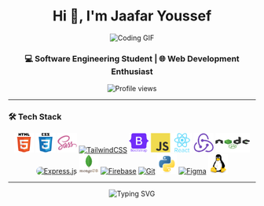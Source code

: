 <h1 align="center">Hi 👋, I'm Jaafar Youssef</h1>

<p align="center">
  <img src="https://1.bp.blogspot.com/-AjmeC6tetH4/XRzBBU1NVVI/AAAAAABGy-Q/dIT8K7r_FdEyQyWs4CdtozXnGw03-q2MQCLcBGAs/s1600/AW3925002_05.gif" height="240" width="370" alt="Coding GIF">
</p>

<h3 align="center">💻 Software Engineering Student | 🌐 Web Development Enthusiast</h3>

<p align="center">
  <img src="https://komarev.com/ghpvc/?username=jaafar2000&label=Profile%20views&color=0e75b6&style=flat" alt="Profile views" />
</p>

---

### 🛠️ Tech Stack
<p align="center">
  <a href="https://www.w3.org/html/" target="_blank"><img src="https://raw.githubusercontent.com/devicons/devicon/master/icons/html5/html5-original-wordmark.svg" alt="HTML5" width="40" height="40"/></a>
  <a href="https://www.w3schools.com/css/" target="_blank"><img src="https://raw.githubusercontent.com/devicons/devicon/master/icons/css3/css3-original-wordmark.svg" alt="CSS3" width="40" height="40"/></a>
  <a href="https://sass-lang.com" target="_blank"><img src="https://raw.githubusercontent.com/devicons/devicon/master/icons/sass/sass-original.svg" alt="Sass" width="40" height="40"/></a>
  <a href="https://tailwindcss.com/" target="_blank"><img src="https://www.vectorlogo.zone/logos/tailwindcss/tailwindcss-icon.svg" alt="TailwindCSS" width="40" height="40"/></a>
  <a href="https://getbootstrap.com" target="_blank"><img src="https://raw.githubusercontent.com/devicons/devicon/master/icons/bootstrap/bootstrap-plain-wordmark.svg" alt="Bootstrap" width="40" height="40"/></a>
  <a href="https://developer.mozilla.org/en-US/docs/Web/JavaScript" target="_blank"><img src="https://raw.githubusercontent.com/devicons/devicon/master/icons/javascript/javascript-original.svg" alt="JavaScript" width="40" height="40"/></a>
  <a href="https://reactjs.org/" target="_blank"><img src="https://raw.githubusercontent.com/devicons/devicon/master/icons/react/react-original-wordmark.svg" alt="React" width="40" height="40"/></a>
  <a href="https://redux.js.org" target="_blank"><img src="https://raw.githubusercontent.com/devicons/devicon/master/icons/redux/redux-original.svg" alt="Redux" width="40" height="40"/></a>
  <a href="https://nodejs.org" target="_blank"><img src="https://raw.githubusercontent.com/devicons/devicon/master/icons/nodejs/nodejs-original-wordmark.svg" alt="Node.js" width="70" height="40"/></a>
  <a href="https://expressjs.com" target="_blank"><img src="https://www.vectorlogo.zone/logos/expressjs/expressjs-ar21.png" alt="Express.js" width="80" height="40" style="border-radius:10px"/></a>
  <a href="https://www.mongodb.com/" target="_blank"><img src="https://raw.githubusercontent.com/devicons/devicon/master/icons/mongodb/mongodb-original-wordmark.svg" alt="MongoDB" width="40" height="40"/></a>
  <a href="https://firebase.google.com/" target="_blank"><img src="https://www.vectorlogo.zone/logos/firebase/firebase-icon.svg" alt="Firebase" width="40" height="40"/></a>
  <a href="https://git-scm.com/" target="_blank"><img src="https://www.vectorlogo.zone/logos/git-scm/git-scm-icon.svg" alt="Git" width="40" height="40"/></a>
  <a href="https://www.python.org" target="_blank"><img src="https://raw.githubusercontent.com/devicons/devicon/master/icons/python/python-original.svg" alt="Python" width="40" height="40"/></a>
  <a href="https://www.figma.com/" target="_blank"><img src="https://www.vectorlogo.zone/logos/figma/figma-icon.svg" alt="Figma" width="40" height="40"/></a>
  <a href="https://www.linux.org/" target="_blank"><img src="https://raw.githubusercontent.com/devicons/devicon/master/icons/linux/linux-original.svg" alt="Linux" width="40" height="40"/></a>
</p>

---
<p align="center">
  <img src="https://readme-typing-svg.herokuapp.com?font=Fira+Code&size=22&pause=1000&center=true&width=440&lines=const+jaafar+%3D+%7B;code%3A+%5B'JavaScript'%2C+'React'%2C+'Next.js'%5D%2C;learning%3A+%5B'PostgreSQL'%2C+'Prisma'%2C+'Clean+Architecture'%5D%2C;goal%3A+'Build+epic+products+and+learn+fast';%7D" alt="Typing SVG" />
</p>
